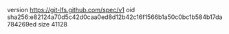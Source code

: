 version https://git-lfs.github.com/spec/v1
oid sha256:e82124a70d5c42d0caa0ed8d12b42c16f1566b1a50c0bc1b584b17da784269ed
size 41128
